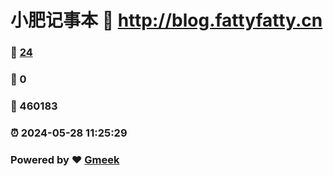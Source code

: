 # 小肥记事本 :link: http://blog.fattyfatty.cn 
### :page_facing_up: [24](http://blog.fattyfatty.cn/tag.html) 
### :speech_balloon: 0 
### :hibiscus: 460183 
### :alarm_clock: 2024-05-28 11:25:29 
### Powered by :heart: [Gmeek](https://github.com/Meekdai/Gmeek)
